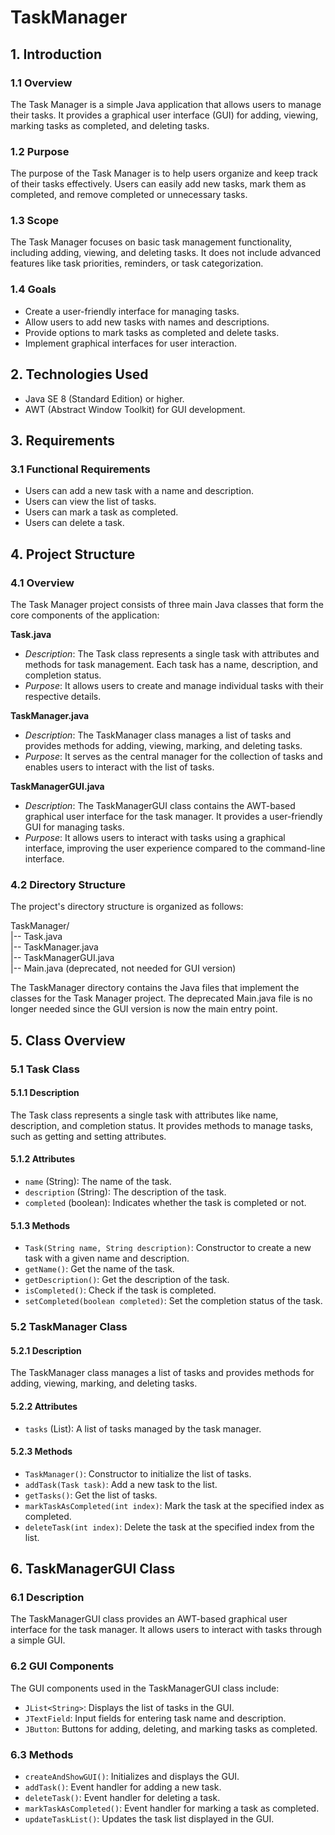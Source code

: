 # TaskManager
## 1. Introduction

### 1.1 Overview
The Task Manager is a simple Java application that allows users to manage their tasks. It provides a graphical user interface (GUI) for adding, viewing, marking tasks as completed, and deleting tasks.

### 1.2 Purpose
The purpose of the Task Manager is to help users organize and keep track of their tasks effectively. Users can easily add new tasks, mark them as completed, and remove completed or unnecessary tasks.

### 1.3 Scope
The Task Manager focuses on basic task management functionality, including adding, viewing, and deleting tasks. It does not include advanced features like task priorities, reminders, or task categorization.

### 1.4 Goals
- Create a user-friendly interface for managing tasks.
- Allow users to add new tasks with names and descriptions.
- Provide options to mark tasks as completed and delete tasks.
- Implement graphical interfaces for user interaction.

## 2. Technologies Used
- Java SE 8 (Standard Edition) or higher.
- AWT (Abstract Window Toolkit) for GUI development.

## 3. Requirements

### 3.1 Functional Requirements
- Users can add a new task with a name and description.
- Users can view the list of tasks.
- Users can mark a task as completed.
- Users can delete a task.

## 4. Project Structure

### 4.1 Overview
The Task Manager project consists of three main Java classes that form the core components of the application:

**Task.java**
- *Description*: The Task class represents a single task with attributes and methods for task management. Each task has a name, description, and completion status.
- *Purpose*: It allows users to create and manage individual tasks with their respective details.

**TaskManager.java**
- *Description*: The TaskManager class manages a list of tasks and provides methods for adding, viewing, marking, and deleting tasks.
- *Purpose*: It serves as the central manager for the collection of tasks and enables users to interact with the list of tasks.

**TaskManagerGUI.java**
- *Description*: The TaskManagerGUI class contains the AWT-based graphical user interface for the task manager. It provides a user-friendly GUI for managing tasks.
- *Purpose*: It allows users to interact with tasks using a graphical interface, improving the user experience compared to the command-line interface.

### 4.2 Directory Structure
The project's directory structure is organized as follows:

TaskManager/  
|-- Task.java  
|-- TaskManager.java  
|-- TaskManagerGUI.java  
|-- Main.java (deprecated, not needed for GUI version)  


The TaskManager directory contains the Java files that implement the classes for the Task Manager project. The deprecated Main.java file is no longer needed since the GUI version is now the main entry point.

## 5. Class Overview

### 5.1 Task Class

#### 5.1.1 Description
The Task class represents a single task with attributes like name, description, and completion status. It provides methods to manage tasks, such as getting and setting attributes.

#### 5.1.2 Attributes
- `name` (String): The name of the task.
- `description` (String): The description of the task.
- `completed` (boolean): Indicates whether the task is completed or not.

#### 5.1.3 Methods
- `Task(String name, String description)`: Constructor to create a new task with a given name and description.
- `getName()`: Get the name of the task.
- `getDescription()`: Get the description of the task.
- `isCompleted()`: Check if the task is completed.
- `setCompleted(boolean completed)`: Set the completion status of the task.

### 5.2 TaskManager Class

#### 5.2.1 Description
The TaskManager class manages a list of tasks and provides methods for adding, viewing, marking, and deleting tasks.

#### 5.2.2 Attributes
- `tasks` (List<Task>): A list of tasks managed by the task manager.

#### 5.2.3 Methods
- `TaskManager()`: Constructor to initialize the list of tasks.
- `addTask(Task task)`: Add a new task to the list.
- `getTasks()`: Get the list of tasks.
- `markTaskAsCompleted(int index)`: Mark the task at the specified index as completed.
- `deleteTask(int index)`: Delete the task at the specified index from the list.

## 6. TaskManagerGUI Class

### 6.1 Description
The TaskManagerGUI class provides an AWT-based graphical user interface for the task manager. It allows users to interact with tasks through a simple GUI.

### 6.2 GUI Components
The GUI components used in the TaskManagerGUI class include:
- `JList<String>`: Displays the list of tasks in the GUI.
- `JTextField`: Input fields for entering task name and description.
- `JButton`: Buttons for adding, deleting, and marking tasks as completed.

### 6.3 Methods
- `createAndShowGUI()`: Initializes and displays the GUI.
- `addTask()`: Event handler for adding a new task.
- `deleteTask()`: Event handler for deleting a task.
- `markTaskAsCompleted()`: Event handler for marking a task as completed.
- `updateTaskList()`: Updates the task list displayed in the GUI.



